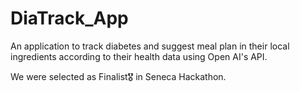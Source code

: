 # DiaTrack_App
An application to track diabetes and suggest meal plan in their local ingredients according to their health data using Open AI's API.

We were selected as Finalist🎖️ in Seneca Hackathon.
